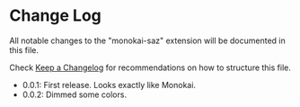 # Change Log

All notable changes to the "monokai-saz" extension will be documented in this file.

Check [Keep a Changelog](http://keepachangelog.com/) for recommendations on how to structure this file.

- 0.0.1: First release. Looks exactly like Monokai.
- 0.0.2: Dimmed some colors.

